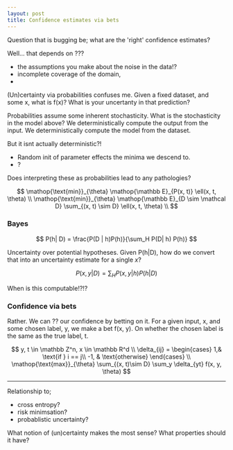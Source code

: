 ```yaml
---
layout: post
title: Confidence estimates via bets
---
```




Question that is bugging be;
what are the 'right' confidence estimates?

Well... that depends on ???
- the assumptions you make about the noise in the data!?
- incomplete coverage of the domain,
-

(Un)certainty via probabilities confuses me.
Given a fixed dataset, and some x, what is f(x)?
What is your uncertanty in that prediction?

Probabilities assume some inherent stochasticity.
What is the stochasticity in the model above?
We deterministically compute the output from the input.
We deterministically compute the model from the dataset.


But it isnt actually deterministic?!
- Random init of parameter effects the minima we descend to.
- ?

Does interpreting these as probabilities lead to any pathologies?

$$
\mathop{\text{min}}_{\theta} \mathop{\mathbb E}_{P(x, t)} \ell(x, t, \theta) \\
\mathop{\text{min}}_{\theta} \mathop{\mathbb E}_{D \sim \mathcal D} \sum_{(x, t) \sim D} \ell(x, t, \theta) \\
$$

### Bayes

$$
P(h| D) = \frac{P(D | h)P(h)}{\sum_H P(D| h) P(h)}
$$

Uncertainty over potential hypotheses.
Given P(h|D), how do we convert that into an uncertainty estimate for a single $x$?

$$
P(x, y | D) = \sum_H P(x, y | h) P(h|D)
$$

When is this computable!?!?

### Confidence via bets

Rather. We can ?? our confidence by betting on it.
For a given input, x, and some chosen label, y, we make a bet f(x, y). On whether the chosen label is the same as the true label, t.

$$
y, t \in \mathbb Z^n, x \in \mathbb R^d \\
\delta_{ij} =
\begin{cases}
    1,& \text{if } i == j\\
    -1,              & \text{otherwise}
\end{cases}
\\
\mathop{\text{max}}_{\theta} \sum_{(x, t)\sim D} \sum_y \delta_{yt} f(x, y, \theta)
$$



***

Relationship to;
- cross entropy?
- risk minimsation?
- probablistic uncertainty?

What notion of (un)certainty makes the most sense?
What properties should it have?
